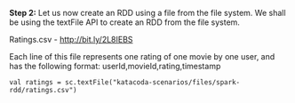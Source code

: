 **Step 2:** Let us now create an RDD using a file from the file system. We shall be using the textFile API to create an RDD from the file system. 

Ratings.csv - http://bit.ly/2L8IEBS

Each line of this file represents one rating of one movie by one user, and has the following format: userId,movieId,rating,timestamp

`val ratings = sc.textFile("katacoda-scenarios/files/spark-rdd/ratings.csv")` 